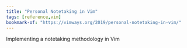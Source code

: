```yaml
---
title: "Personal Notetaking in Vim"
tags: [reference,vim]
bookmark-of: "https://vimways.org/2019/personal-notetaking-in-vim/"
---
```

Implementing a notetaking methodology in Vim